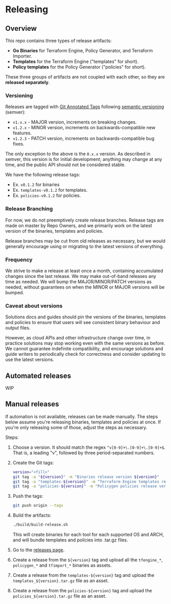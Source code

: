 <!-- markdownlint-configure-file { "MD013": { "line_length": 120 } } -->
# Releasing

## Overview

This repo contains three types of release artifacts:

* **Go Binaries** for Terraform Engine, Policy Generator, and Terraform Importer.
* **Templates** for the Terraform Engine ("templates" for short).
* **Policy templates** for the Policy Generator ("policies" for short).

These three groups of artifacts are not coupled with each other, so they are **released separately**.

### Versioning

Releases are tagged with [Git Annotated Tags](https://git-scm.com/book/en/v2/Git-Basics-Tagging) following [semantic
versioning](https://semver.org/) (semver):

* `v1.x.x` - MAJOR version, increments on breaking changes.
* `v1.2.x` - MINOR version, increments on backwards-compatible new features.
* `v1.2.3` - PATCH version, increments on backwards-compatible bug fixes.

The only exception to the above is the `0.x.x` version. As described in semver, this version is for initial development;
anything may change at any time, and the public API should not be considered stable.

We have the following release tags:

* Ex. `v0.1.2` for binaries
* Ex. `templates-v0.1.2` for templates.
* Ex. `policies-v0.1.2` for policies.

### Release Branching

For now, we do not preemptively create release branches. Release tags are made on master by Repo Owners, and we
primarily work on the latest version of the binaries, templates and policies.

Release branches may be cut from old releases as necessary, but we would generally encourage using or migrating to the
latest versions of everything.

### Frequency

We strive to make a release at least once a month, containing accumulated changes since the last release. We may make
out-of-band releases any time as needed. We will bump the MAJOR/MINOR/PATCH versions as needed, without guarantees on
when the MINOR or MAJOR versions will be bumped.

### Caveat about versions

Solutions docs and guides should pin the versions of the binaries, templates and policies to ensure that users will see
consistent binary behaviour and output files.

However, as cloud APIs and other infrastructure change over time, in practice solutions may stop working even with the
same versions as before. We cannot guarantee indefinite compatibility, and encourage solutions and guide writers to
periodically check for correctness and consider updating to use the latest versions.

## Automated releases

WIP

## Manual releases

If automation is not available, releases can be made manually. The steps below
assume you're releasing binaries, templates and policies at once. If you're
only releasing some of those, adjust the steps as necessary.

Steps:

1. Choose a version. It should match the regex `^v[0-9]+\.[0-9]+\.[0-9]+$`.
   That is, a leading "v", followed by three period-separated numbers.

1. Create the Git tags:

   ```bash
   version="<fill>"
   git tag -a "${version}" -m "Binaries release version ${version}"
   git tag -a "templates-${version}" -m "Terraform Engine templates release version ${version}"
   git tag -a "policies-${version}" -m "Policygen policies release version ${version}"
   ```

1. Push the tags:

   ```bash
   git push origin --tags
   ```

1. Build the artifacts:

   ```bash
   ./build/build-release.sh
   ```

   This will create binaries for each tool for each supported OS and ARCH,
   and will bundle templates and policies into .tar.gz files.

1. Go to the [releases page](https://github.com/GoogleCloudPlatform/healthcare-data-protection-suite/releases/).

1. Create a release from the `${version}` tag and upload all the `tfengine_*`,
   `policygen_*` and `tfimport_*` binaries as assets.

1. Create a release from the `templates-${version}` tag and upload the
   `templates_${version}.tar.gz` file as an asset.

1. Create a release from the `policies-${version}` tag and upload the
   `policies_${version}.tar.gz` file as an asset.

